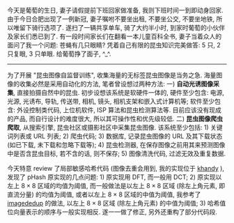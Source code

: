 今天是葡萄的生日, 妻子请假提前下班回家做准备, 我则下班时间一到即动身回家. 由于今日合肥出现了一例新冠, 妻子嘱咐不要坐出租, 不要坐公交, 不要坐地铁, 所以唯留下骑行选项了. 遂扫了一辆共享单车, 骑了大约半小时, 到家时葡萄的小伙伴及家长们悉已到了. 有一段时间家长们在翻看一本儿童百科全书, 妻子当着众人的面问了我一个问题: 苍蝇有几只眼睛? 凭着自己有限的昆虫知识完美做答: 5 只, 2 只复眼, 3 只单眼. 给葡萄挣了面子, ^_^. 

---

为了开展 "昆虫图像自监督训练", 收集海量的无标签昆虫图像是当务之急. 海量图像的收集必然是采用自动化的方法, 笔者曾设想过两种方法: 一) **自动光诱图像采集**, 直接拍摄自然中的昆虫. 初步设想该系统是软硬件一体的, 硬件至少包含: 电源, 光源, 光诱布, 导轨, 传送带, 相机, 镜头, 相机支架和嵌入式计算机等; 软件至少包含: 外设控制类代码, 上位机软件, ISP 算法和昆虫检测算法等. 目前应该没有现成的产品, 而自行设计的难度很大, 所以其可操作性和优先级较低. 二) **昆虫图像爬虫爬取**, 从搜索引擎, 昆虫社区或摄影社区中采集昆虫图像. 该系统至少包括: 1) 关键词列表或 URL 列表; 2) 爬虫代码; 3) 数据库, 记录昆虫图像的 URL 及其下载状态 (如已下载, 未下载和忽略下载等); 4) 昆虫检测器, 在保存图像之前用其来预测图像中是否含昆虫目标, 若不含的话, 则不保存; 5) 图像清洗代码, 过滤无效及重复数据. 

今天特意 review 了局部敏感哈希代码 (图像去重会用到, 我的实现位于 [khandy](https://github.com/quarrying/khandy/blob/eaf82e56621fe124165476100007fe75de3d89d6/khandy/image/image_hash.py) ), 发现了 pHash 原实现的几点问题: 1) 原实现用 DFT, 而一般用 DCT; 2) 原实现以左上 $8 \times 8$ 区域的均值为阈值, 而一般做法是以左上 $8 \times 8$ 区域 (除左上角元素, 即直流分量) 的均值为阈值, 或者以左上 $8 \times 8$ 区域的中值为阈值, 我参考了 [imagededup](https://github.com/idealo/imagededup/blob/3465540cc5c8fdf9254aff76069e28641dfc515f/imagededup/methods/hashing.py) 的做法, 以左上 $8 \times 8$ 区域 (除左上角元素) 的中值为阈值; 3) 哈希值位向量表示的顺序与一般实现相反. 遂一一做了修正, 另外还重构了部分代码段.

